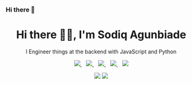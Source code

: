 ### Hi there 👋

<!--
**Sodiq-123/Sodiq-123** is a ✨ _special_ ✨ repository because its `README.md` (this file) appears on your GitHub profile.

Here are some ideas to get you started:

- 🔭 I’m currently working on Machine Learning and Deep Learning Projects
- 🌱 I’m currently learning ML, DL and Backend(Python-Flask)
- 👯 I’m looking to collaborate on Backend Projects written in flask
- 🤔 I’m looking for help with finding GIGS/Jobs
- 💬 Ask me about ML/DL and Backend
- 📫 How to reach me: ...
- 😄 Pronouns: He/Him
- ⚡ Fun fact: I'm nice to everyone no matter what
-->

<p align="center">
  <h1 align='center'>Hi there 👋🏾, I'm Sodiq Agunbiade</h1> 
  <p align="center"> I Engineer things at the backend with JavaScript and Python
</p>

<p align='center'>
<a href="https://wa.me/2348186365834?text=Hello Sodiq" target="_blank">
  <img src="https://img.shields.io/badge/WHATSAPP-%2325D366.svg?&style=for-the-badge&logo=whatsapp&logoColor=white" />
</a>&nbsp;&nbsp;
<a href="https://twitter.com/sodiq_dev" target="_blank">
  <img src="https://img.shields.io/badge/twitter-%231DA1F2.svg?&style=for-the-badge&logo=twitter&logoColor=white" />
</a>&nbsp;&nbsp;
<a href="https://www.linkedin.com/in/sodiq-agunbiade5/" target="_blank">
  <img src="https://img.shields.io/badge/linkedin-%230077B5.svg?&style=for-the-badge&logo=linkedin&logoColor=white" />
</a>&nbsp;&nbsp;
<a href="mailto:sodiq.agunbiade.4@gmail.com" target="_blank">
  <img src="https://img.shields.io/badge/email me-%23D14836.svg?&style=for-the-badge&logo=gmail&logoColor=white" />
</a>&nbsp;&nbsp;
  <img src="https://gpvc.arturio.dev/Sodiq-123" />
  
  <p align = "center">
  <img src = "https://github-readme-stats.vercel.app/api?username=Sodiq-123&show_icons=true&theme=tokyonight&line_height=27">
  <img src = "https://github-readme-stats.vercel.app/api/top-langs/?username=Sodiq-123&theme=tokyonight">
</p>
</p>
 

